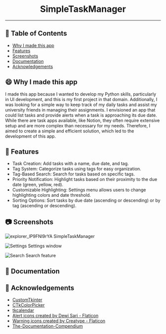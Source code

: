 <!--<p align="center">
  <a href="" rel="noopener">
 <img width=200px height=200px src="https://i.imgur.com/6wj0hh6.jpg" alt="Project logo"></a>
</p>-->

<h1 align="center">SimpleTaskManager</h1>

<!--<div align="center">

  [![Status](https://img.shields.io/badge/status-active-success.svg)]() 
  [![GitHub Issues](https://img.shields.io/github/issues/kylelobo/The-Documentation-Compendium.svg)](https://github.com/kylelobo/The-Documentation-Compendium/issues)
  [![GitHub Pull Requests](https://img.shields.io/github/issues-pr/kylelobo/The-Documentation-Compendium.svg)](https://github.com/kylelobo/The-Documentation-Compendium/pulls)
  [![License](https://img.shields.io/badge/license-MIT-blue.svg)](/LICENSE)

</div> -->

---

## 📝 Table of Contents
- [Why I made this app](#about)
- [Features](#features)
- [Screenshots](#screenshots)
- [Documentation](#documentation)
- [Acknowledgements](#acknowledgements)

## 😄 Why I made this app <a name = "about"></a>
I made this app because I wanted to develop my Python skills, particularly in UI development, and this is my first project in that domain. Additionally, I was looking for a simple way to keep track of my daily tasks and assist my university friends in managing their assignments. I envisioned an app that could list tasks and provide alerts when a task is approaching its due date. While there are task apps available, like Notion, they often require extensive setup and are more complex than necessary for my needs. Therefore, I aimed to create a simple and efficient solution, which led to the development of this app.

## 🚀 Features <a name = "features"></a>
<ul>
  <li>Task Creation: Add tasks with a name, due date, and tag.</li>
  <li>Tag System: Categorize tasks using tags for easy organization.</li>
  <li>Tag-Based Search: Search for tasks based on specific tags.</li>
  <li>Priority Notification: Highlight tasks based on their proximity to the due date (green, yellow, red).</li>
  <li>Customizable Highlighting: Settings menu allows users to change highlighting colors and date threshold.</li>
  <li>Sorting Options: Sort tasks by due date (ascending or descending) or by tag (ascending or descending).</li>
</ul>

## 📷 Screenshots <a name = "screenshots"></a>

![explorer_lP9FNI9rYA](https://github.com/JP441/SimpleTaskManager/assets/119985826/28a13a12-d0f0-474a-9d0b-48c5b8d993fb)
SimpleTaskManager

![Settings](https://github.com/JP441/SimpleTaskManager/assets/119985826/25f0d94c-df4b-471d-abb9-f0ac0b966754)
Settings window

![Search](https://github.com/JP441/SimpleTaskManager/assets/119985826/bf3b58af-dd2f-425b-bff9-ba6ce2034fd8)
Search feature

## 📄 Documentation <a name = "documentation"></a>

## 🎉 Acknowledgements <a name = "acknowledgements"></a>
<ul>
  <li><a href="https://github.com/TomSchimansky/CustomTkinter">CustomTkinter</a></li>
  <li><a href="https://github.com/Akascape/CTkColorPicker">CTkColorPicker</a></li>
  <li><a href="https://github.com/j4321/tkcalendar">tkcalendar</a></li>
  <li><a href="https://www.flaticon.com/free-icons/alert" title="alert icons">Alert icons created by Dewi Sari - Flaticon</a></li>
  <li><a href="https://www.flaticon.com/free-icons/warning" title="warning icons">Warning icons created by Creatype - Flaticon</a></li>
  <li><a href="https://github.com/kylelobo/The-Documentation-Compendium">The-Documentation-Compendium</a></li>
</ul>

